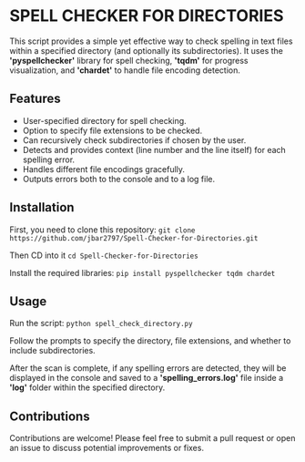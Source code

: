 # SPELL CHECKER FOR DIRECTORIES

This script provides a simple yet effective way to check spelling in text files within a specified directory (and optionally its subdirectories). It uses the **'pyspellchecker'** library for spell checking, **'tqdm'** for progress visualization, and **'chardet'** to handle file encoding detection.

## Features

- User-specified directory for spell checking.
- Option to specify file extensions to be checked.
- Can recursively check subdirectories if chosen by the user.
- Detects and provides context (line number and the line itself) for each spelling error.
- Handles different file encodings gracefully.
- Outputs errors both to the console and to a log file.

## Installation

First, you need to clone this repository:
`git clone https://github.com/jbar2797/Spell-Checker-for-Directories.git`

Then CD into it
`cd Spell-Checker-for-Directories`

Install the required libraries:
`pip install pyspellchecker tqdm chardet`

## Usage

Run the script:
`python spell_check_directory.py`

Follow the prompts to specify the directory, file extensions, and whether to include subdirectories.

After the scan is complete, if any spelling errors are detected, they will be displayed in the console and saved to a **'spelling_errors.log'** file inside a **'log'** folder within the specified directory.

## Contributions

Contributions are welcome! Please feel free to submit a pull request or open an issue to discuss potential improvements or fixes.
